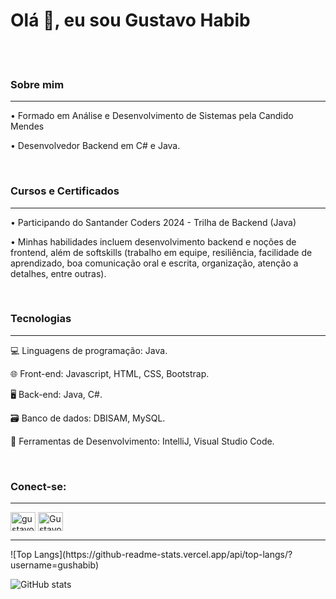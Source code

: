 <h1 align="left">Olá 👋, eu sou Gustavo Habib</h1>
<br><br>
<h3>Sobre mim</h3>
<hr>
<p>&bull; Formado em Análise e Desenvolvimento de Sistemas pela Candido Mendes</p>
<p>&bull; Desenvolvedor Backend em C# e Java.</p>
<br>
<h3>Cursos e Certificados</h3>
<hr>
<p>&bull;  Participando do Santander Coders 2024 - Trilha de Backend (Java)</p>
<p>&bull;  Minhas habilidades incluem desenvolvimento backend e noções de frontend, além de softskills (trabalho em equipe, resiliência, facilidade de aprendizado, boa comunicação oral e escrita, organização, atenção a detalhes, entre outras).</p>
<br>
<h3>Tecnologias</h3>
<hr>
<p>💻 Linguagens de programação: Java.</p>
<p>🌐 Front-end: Javascript, HTML, CSS, Bootstrap.</p>
<p>🖥️ Back-end: Java, C#.</p>
<p>🗃️ Banco de dados: DBISAM, MySQL.</p>
<p>🧰 Ferramentas de Desenvolvimento: IntelliJ, Visual Studio Code.</p>
<br>
<h3 align="left">Conect-se:</h3>
<hr>
<p align="left">
<a href="https://www.linkedin.com/in/gustavo-habib/" target="blank"><img align="center" src="https://raw.githubusercontent.com/rahuldkjain/github-profile-readme-generator/master/src/images/icons/Social/linked-in-alt.svg" alt="gustavo-habib/" height="30" width="40" /></a>
<a href="https://discord.com/channels/GustavoHabib" target="blank"><img align="center" src="https://raw.githubusercontent.com/rahuldkjain/github-profile-readme-generator/master/src/images/icons/Social/discord.svg" alt="GustavoHabib#1934" height="30" width="40" /></a>
</p>
<hr>
![Top Langs](https://github-readme-stats.vercel.app/api/top-langs/?username=gushabib)

![GitHub stats](https://github-readme-stats.vercel.app/api?username=gushabib&show_icons=true)
